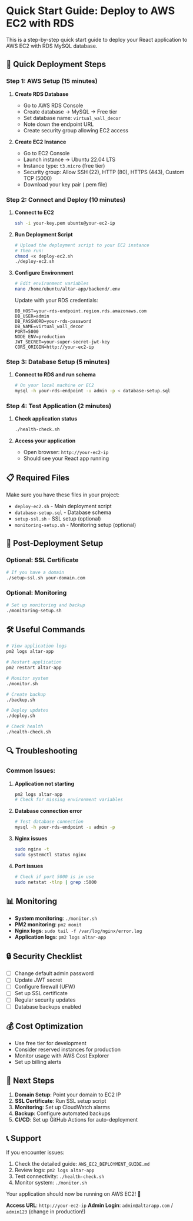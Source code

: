# Quick Start Guide: Deploy to AWS EC2 with RDS

This is a step-by-step quick start guide to deploy your React application to AWS EC2 with RDS MySQL database.

## 🚀 Quick Deployment Steps

### Step 1: AWS Setup (15 minutes)

1. **Create RDS Database**
   - Go to AWS RDS Console
   - Create database → MySQL → Free tier
   - Set database name: `virtual_wall_decor`
   - Note down the endpoint URL
   - Create security group allowing EC2 access

2. **Create EC2 Instance**
   - Go to EC2 Console
   - Launch instance → Ubuntu 22.04 LTS
   - Instance type: `t3.micro` (free tier)
   - Security group: Allow SSH (22), HTTP (80), HTTPS (443), Custom TCP (5000)
   - Download your key pair (.pem file)

### Step 2: Connect and Deploy (10 minutes)

1. **Connect to EC2**
   ```bash
   ssh -i your-key.pem ubuntu@your-ec2-ip
   ```

2. **Run Deployment Script**
   ```bash
   # Upload the deployment script to your EC2 instance
   # Then run:
   chmod +x deploy-ec2.sh
   ./deploy-ec2.sh
   ```

3. **Configure Environment**
   ```bash
   # Edit environment variables
   nano /home/ubuntu/altar-app/backend/.env
   ```

   Update with your RDS credentials:
   ```env
   DB_HOST=your-rds-endpoint.region.rds.amazonaws.com
   DB_USER=admin
   DB_PASSWORD=your-rds-password
   DB_NAME=virtual_wall_decor
   PORT=5000
   NODE_ENV=production
   JWT_SECRET=your-super-secret-jwt-key
   CORS_ORIGIN=http://your-ec2-ip
   ```

### Step 3: Database Setup (5 minutes)

1. **Connect to RDS and run schema**
   ```bash
   # On your local machine or EC2
   mysql -h your-rds-endpoint -u admin -p < database-setup.sql
   ```

### Step 4: Test Application (2 minutes)

1. **Check application status**
   ```bash
   ./health-check.sh
   ```

2. **Access your application**
   - Open browser: `http://your-ec2-ip`
   - Should see your React app running

## 📋 Required Files

Make sure you have these files in your project:

- `deploy-ec2.sh` - Main deployment script
- `database-setup.sql` - Database schema
- `setup-ssl.sh` - SSL setup (optional)
- `monitoring-setup.sh` - Monitoring setup (optional)

## 🔧 Post-Deployment Setup

### Optional: SSL Certificate
```bash
# If you have a domain
./setup-ssl.sh your-domain.com
```

### Optional: Monitoring
```bash
# Set up monitoring and backup
./monitoring-setup.sh
```

## 🛠️ Useful Commands

```bash
# View application logs
pm2 logs altar-app

# Restart application
pm2 restart altar-app

# Monitor system
./monitor.sh

# Create backup
./backup.sh

# Deploy updates
./deploy.sh

# Check health
./health-check.sh
```

## 🔍 Troubleshooting

### Common Issues:

1. **Application not starting**
   ```bash
   pm2 logs altar-app
   # Check for missing environment variables
   ```

2. **Database connection error**
   ```bash
   # Test database connection
   mysql -h your-rds-endpoint -u admin -p
   ```

3. **Nginx issues**
   ```bash
   sudo nginx -t
   sudo systemctl status nginx
   ```

4. **Port issues**
   ```bash
   # Check if port 5000 is in use
   sudo netstat -tlnp | grep :5000
   ```

## 📊 Monitoring

- **System monitoring**: `./monitor.sh`
- **PM2 monitoring**: `pm2 monit`
- **Nginx logs**: `sudo tail -f /var/log/nginx/error.log`
- **Application logs**: `pm2 logs altar-app`

## 🔒 Security Checklist

- [ ] Change default admin password
- [ ] Update JWT secret
- [ ] Configure firewall (UFW)
- [ ] Set up SSL certificate
- [ ] Regular security updates
- [ ] Database backups enabled

## 💰 Cost Optimization

- Use free tier for development
- Consider reserved instances for production
- Monitor usage with AWS Cost Explorer
- Set up billing alerts

## 🚀 Next Steps

1. **Domain Setup**: Point your domain to EC2 IP
2. **SSL Certificate**: Run SSL setup script
3. **Monitoring**: Set up CloudWatch alarms
4. **Backup**: Configure automated backups
5. **CI/CD**: Set up GitHub Actions for auto-deployment

## 📞 Support

If you encounter issues:

1. Check the detailed guide: `AWS_EC2_DEPLOYMENT_GUIDE.md`
2. Review logs: `pm2 logs altar-app`
3. Test connectivity: `./health-check.sh`
4. Monitor system: `./monitor.sh`

Your application should now be running on AWS EC2! 🎉

**Access URL**: `http://your-ec2-ip`
**Admin Login**: `admin@altarapp.com` / `admin123` (change in production!) 